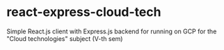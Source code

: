 # react-express-cloud-tech
Simple React.js client with Express.js backend for running on GCP for the "Cloud technologies" subject (V-th sem)